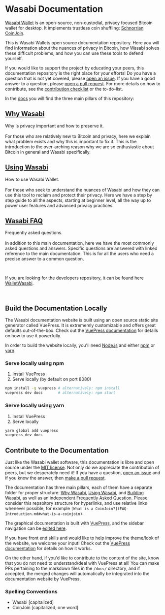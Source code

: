 # Wasabi Documentation

[Wasabi Wallet](https://wasabiwallet.io) is an open-source, non-custodial, privacy focused Bitcoin wallet for desktop. It implements trustless coin shuffling: [Schnorrian CoinJoin](https://github.com/nopara73/ZeroLink/).

This is Wasabi Wallets open source documentation repository.
Here you will find information about the nuances of privacy in Bitcoin, how Wasabi solves these difficult problems, and how you can use these tools to defend yourself. 

If you would like to support the project by educating your peers, this documentation repository is the right place for your efforts! 
Do you have a question that is not yet covered, please [open an issue](https://github.com/zkSNACKs/WasabiDoc/issues). 
If you have a good answer to a question, please [open a pull request](https://github.com/zkSNACKs/WasabiDoc/pulls). 
For more details on how to contribute, see the [contribution checklist](/docs/ContributionChecklist.md) or the to-do-list.

In the [docs](https://github.com/zkSNACKs/WasabiDoc/tree/master/docs) you will find the three main pillars of this repository:

## [Why Wasabi](https://github.com/zkSNACKs/WasabiDoc/tree/master/docs/why-wasabi)
Why is privacy important and how to preserve it.
</br>
</br>
For those who are relatively new to Bitcoin and privacy, here we explain what problem exists and why this is important to fix it. 
This is the introduction to the over-arching reason why we are so enthusiastic about Bitcoin in general and Wasabi specifically.


## [Using Wasabi](https://github.com/zkSNACKs/WasabiDoc/tree/master/docs/using-wasabi)
How to use Wasabi Wallet.
</br>
</br>
For those who seek to understand the nuances of Wasabi and how they can use this tool to reclaim and protect their privacy. Here we have a step by step guide to all the aspects, starting at beginner level, all the way up to power user features and advanced privacy practices.


## [Wasabi FAQ](https://github.com/zkSNACKs/WasabiDoc/tree/master/docs/FAQ)
Frequently asked questions.
</br>
</br>
In addition to this main documentation, here we have the most commonly asked questions and answers. Specific questions are answered with linked reference to the main documentation. This is for all the users who need a precise answer to a common question.

</br>

If you are looking for the developers repository, it can be found here [WalletWasabi](https://github.com/zkSNACKs/WalletWasabi).

</br>

## Build the Documentation Locally
The Wasabi documentation website is built using an open source static site generator called VuePress. It is extrememly customizable and offers great defaults out-of-the-box. Check out the [VuePress documentation](https://v1.vuepress.vuejs.org/) for details on how to use it powerfully.

In order to build the website locally, you'll need [Node.js](https://nodejs.org/en/download/) and either [npm](https://www.npmjs.com/) or [yarn](https://yarnpkg.com/en/docs/install).

### Serve locally using npm
1. Install VuePress
2. Serve locally (by default on port 8080)

```bash
npm install -g vuepress # alternatively: npm install
vuepress dev docs       # alternatively: npm start
```
### Serve locally using yarn
1. Install VuePress
2. Serve locally

```bash
yarn global add vuepress
vuepress dev docs
```

## Contribute to the Documentation

Just like the Wasabi wallet software, this documentation is libre and open source under the [MIT license](LICENSE). Not only do we appreciate the contributoin of peers, but we desperately need it! If you have a question, [open an issue](https://github.com/zkSNACKs/WasabiDoc/issues) and if you know the answer, then [make a pull request](https://github.com/zkSNACKs/WasabiDoc/pulls).

The documentation has three main pillars, each of them have a separate folder for proper structure: [Why Wasabi](https://github.com/zkSNACKs/WasabiDoc/tree/master/docs/why-wasabi), [Using Wasabi](https://github.com/zkSNACKs/WasabiDoc/tree/master/docs/using-wasabi), and [Building Wasabi](https://github.com/zkSNACKs/WasabiDoc/tree/master/docs/building-wasabi), as well as an independent [Frequently Asked Question](https://github.com/zkSNACKs/WasabiDoc/tree/master/docs/FAQ). Please consider this repsoitory structure for hyperlinks, and use relative links whenever possible, for example `[What is a CoinJoin?](FAQ-Introduction.md#what-is-a-coinjoin)`.

The graphical documentation is built with [VuePress](https://v1.vuepress.vuejs.org/), and the sidebar navigation can be [edited here](https://github.com/zkSNACKs/WasabiDoc/blob/master/docs/.vuepress/config.toml).

If you have front end skills and would like to help improve the theme/look of the website, we welcome your input! Check out the [VuePress documentation](https://v1.vuepress.vuejs.org/) for details on how it works.

On the other hand, if you'd like to contribute to the content of the site, know that you do not need to understand/deal with VuePress at all! You can make PRs pertaining to the markdown files in the `/docs/` directory, and if accepted, the merged changes will automatically be integrated into the documentation website by VuePress.

### Spelling Conventions 

- Wasabi [capitalized]
- CoinJoin [capitalized, one word]










